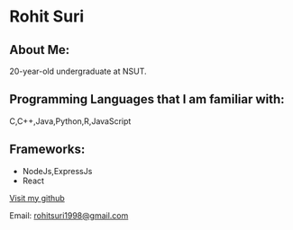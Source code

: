 # Rohit Suri

## About Me:

20-year-old undergraduate at NSUT.


## Programming Languages that I am familiar with:
C,C++,Java,Python,R,JavaScript


## Frameworks:
- NodeJs,ExpressJs
- React

[Visit my github](https://github.com/rohit1576)

Email: rohitsuri1998@gmail.com
